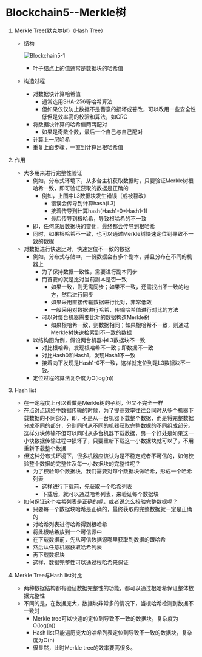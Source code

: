 # Blockchain5--Merkle树

1. Merkle Tree(默克尔树)（Hash Tree）

   + 结构

     ![Blockchain5-1](E:\Notes\Blockchain\Blockchain5-1.png)

     + 叶子结点上的值通常是数据块的哈希值

   + 构造过程

     + 对数据块计算哈希值
       + 通常选用SHA-256等哈希算法
       + 但如果仅仅防止数据不是蓄意的损坏或篡改，可以改用一些安全性低但是效率高的校验和算法，如CRC
     + 将数据块计算的哈希值两两配对
       + 如果是奇数个数，最后一个自己与自己配对
     + 计算上一层哈希
     + 重复上面步骤，一直到计算出根哈希值

2. 作用

   + 大多用来进行完整性验证
     + 例如，分布式环境下，从多台主机获取数据时，只要验证Merkle树根哈希一致，即可验证获取的数据是正确的
       + 例如，上图中L3数据块发生错误（或被篡改）
         + 错误会传导到计算hash(L3)
         + 接着传导到计算hash(Hash1-0+Hash1-1)
         + 最后传导到根哈希，导致根哈希的不一致
     + 即，任何底层数据块的变化，最终都会传导到根哈希
     + 同时，如果根哈希不一致，也可以通过Merkle树快速定位到导致不一致的数据
   + 对数据进行快速比对，快速定位不一致的数据
     + 例如，分布式存储中，一份数据会有多个副本，并且分布在不同的机器上
       + 为了保持数据一致性，需要进行副本同步
       + 而首要的就是比对当前副本是否一致
         + 如果一致，则无需同步；如果不一致，还需找出不一致的地方，然后进行同步
         + 如果采用直接传输数据进行比对，非常低效
         + 一般采用对数据进行哈希，传输哈希值进行对比的方法
       + 可以对每台机器需要比对的数据构造Merkle树
         + 如果根哈希一致，则数据相同；如果根哈希不一致，则通过Merkle树快速检索到不一致的数据
     + 以结构图为例，假设两台机器中L3数据块不一致
       + 对比根哈希，发现根哈希不一致；即数据不一致
       + 对比Hash0和Hash1，发现Hash1不一致
       + 接着向下发现是Hash1-0不一致，这样就定位到是L3数据块不一致。
     + 定位过程的算法复杂度为O(log(n))

3. Hash list

   + 在一定程度上可以看做是Merkle树的子树，但又不完全一样
   + 在点对点网络中数据传输的时候，为了提高效率往往会同时从多个机器下载数据的不同部分，即，不是从一台机器下载整个数据，而是将完整数据分成不同的部分，分别同时从不同的机器获取完整数据的不同组成部分。这样分块传输不但可以同时从多台机器下载数据，另一个好处是如果这一小块数据传输过程中损坏了，只要重新下载这一小数据块就可以了，不用重新下载整个数据
   + 但这种分布式环境下，很多机器应该认为是不稳定或者不可信的，如何校验整个数据的完整性及每一小数据块的完整性呢？
     + 为了校验每个数据块，我们需要对每个数据块做哈希，形成一个哈希列表
       + 这样进行下载前，先获取一个哈希列表
       + 下载后，就可以通过哈希列表，来验证每个数据块
   + 如何保证这个哈希列表是正确的呢，或者说怎么校验完整数据呢？
     + 只要每一个数据块哈希是正确的，最终获取的完整数据就一定是正确的
     + 对哈希列表进行哈希得到根哈希
     + 将此根哈希放到一个可信源中
     + 在下载数据前，先从可信数据源哪里获取到数据的跟哈希
     + 然后从任意机器获取哈希列表
     + 再下载数据块
     + 这样，数据完整性可以通过根哈希来保证

4. Merkle Tree与Hash list对比

   + 两种数据结构都有验证数据完整性的功能，都可以通过根哈希保证整体数据完整性
   + 不同的是，在数据庞大，数据块非常多的情况下，当根哈希检测到数据不一致时
     + Merkle tree可以快速的定位到导致不一致的数据块，复杂度为O(log(n))
     + Hash list只能遍历庞大的哈希列表定位到导致不一致的数据块，复杂度为O(n)
     + 很显然，此时Merkle tree的效率要高很多。

   

   
